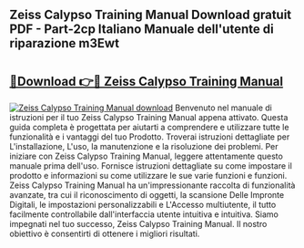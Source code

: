 ## Zeiss Calypso Training Manual Download gratuit PDF - Part-2cp Italiano Manuale dell'utente di riparazione m3Ewt

# <h2><a href="http://dfd3lmk.blite.top/?on=Zeiss+Calypso+Training+Manual">🔗Download 👉🔴 Zeiss Calypso Training Manual</a></h2>

[![Zeiss Calypso Training Manual download](https://i.imgur.com/lujVjoI.png)](http://dfd3lmk.blite.top/?on=Zeiss+Calypso+Training+Manual)
Benvenuto nel manuale di istruzioni per il tuo Zeiss Calypso Training Manual appena attivato. Questa guida completa è progettata per aiutarti a comprendere e utilizzare tutte le funzionalità e i vantaggi del tuo Prodotto. Troverai istruzioni dettagliate per L'installazione, L'uso, la manutenzione e la risoluzione dei problemi. Per iniziare con Zeiss Calypso Training Manual, leggere attentamente questo manuale prima dell'uso. Fornisce istruzioni dettagliate su come impostare il prodotto e informazioni su come utilizzare le sue varie funzioni e funzioni. Zeiss Calypso Training Manual ha un'impressionante raccolta di funzionalità avanzate, tra cui il riconoscimento di oggetti, la scansione Delle Impronte Digitali, le impostazioni personalizzabili e L'Accesso multiutente, il tutto facilmente controllabile dall'interfaccia utente intuitiva e intuitiva. Siamo impegnati nel tuo successo, Zeiss Calypso Training Manual. Il nostro obiettivo è consentirti di ottenere i migliori risultati.
